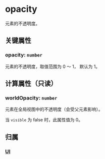 # opacity

元素的不透明度。

## 关键属性

### opacity: `number`

元素的不透明度，取值范围为 0 ～ 1， 默认为 1。

## 计算属性（只读）

### worldOpacity: `number`

元素在全局视图中的不透明度（会受父元素影响）。

当 `visible` 为 false 时，此属性值为 0。

## 归属

### [UI](/reference/display/UI.md)
